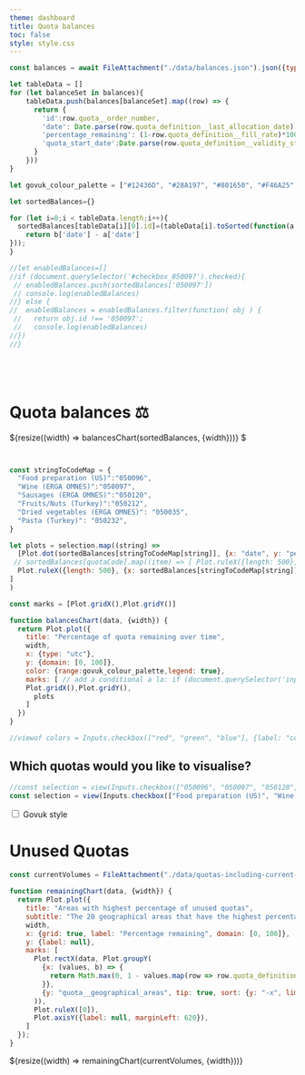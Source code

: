 ```yaml
---
theme: dashboard
title: Quota balances
toc: false
style: style.css
---
```



```js
const balances = await FileAttachment("./data/balances.json").json({typed: true})

let tableData = []
for (let balanceSet in balances){
    tableData.push(balances[balanceSet].map((row) => {
      return {
        'id':row.quota__order_number,
        'date': Date.parse(row.quota_definition__last_allocation_date),
        'percentage_remaining': (1-row.quota_definition__fill_rate)*100,
        'quota_start_date':Date.parse(row.quota_definition__validity_start_date),
      }
    }))
}
```
<div class="govuk-width-container">

```js
let govuk_colour_palette = ["#12436D", "#28A197", "#801650", "#F46A25", "#3D3D3D", "#A285D1"] // Ideally use only the first 4, and in the order they appear 

let sortedBalances={}

for (let i=0;i < tableData.length;i++){
  sortedBalances[tableData[i][0].id]=(tableData[i].toSorted(function(a,b) {
    return b['date'] - a['date']
}));
}

//let enabledBalances=[]
//if (document.querySelector('#checkbox_050097').checked){
 // enabledBalances.push(sortedBalances['050097'])
 // console.log(enabledBalances)
//} else {
//  enabledBalances = enabledBalances.filter(function( obj ) {
 //   return obj.id !== '050097';
 //   console.log(enabledBalances)
//})
//}






```

<h1 class="govuk-heading-l govuk-!-margin-top-7">Quota balances ⚖️</h1>

<div class="govuk-width-container">
    <div class="govuk-grid-row">
      <div class="govuk-grid-column-two-thirds">
        <div class="card">
          ${resize((width) => balancesChart(sortedBalances, {width}))} 
          $ <!--TODO REMOVE cash sign added for visibility in html below-->
        </div> 
      </div>
      <div class="govuk-grid-column-one-third">
       <div class="card">


```js


const stringToCodeMap = {
  "Food preparation (US)":"050096",
  "Wine (ERGA OMNES)":"050097",
  "Sausages (ERGA OMNES)":"050120",
  "Fruits/Nuts (Turkey)":"050212",
  "Dried vegetables (ERGA OMNES)": "050035",
  "Pasta (Turkey)": "050232",
}

let plots = selection.map((string) =>
  [Plot.dot(sortedBalances[stringToCodeMap[string]], {x: "date", y: "percentage_remaining",stroke: "id", symbol:'asterisk'}),
 // sortedBalances[quotaCode].map((item) => [ Plot.ruleX({length: 500}, {x:item['quota_start_date'], strokeOpacity: 0.2})]),
  Plot.ruleX({length: 500}, {x: sortedBalances[stringToCodeMap[string]][10]['quota_start_date'], strokeOpacity: 0.2})
]
) 

const marks = [Plot.gridX(),Plot.gridY()]

function balancesChart(data, {width}) {
  return Plot.plot({
    title: "Percentage of quota remaining over time",
    width,
    x: {type: "utc"},
    y: {domain: [0, 100]},
    color: {range:govuk_colour_palette,legend: true},
    marks: [ // add a conditional a la: if (document.querySelector('input[type=checkbox]').checked)
    Plot.gridX(),Plot.gridY(),
      plots
    ]
  })
}

//viewof colors = Inputs.checkbox(["red", "green", "blue"], {label: "color"})
```


<div class="govuk-checkboxes">
      <div class="govuk-checkboxes__item">
<h2>
        Which quotas would you like to visualise?
      </h2>


```js
//const selection = view(Inputs.checkbox(["050096", "050097", "050120","050212","050035","050232"],))
const selection = view(Inputs.checkbox(["Food preparation (US)", "Wine (ERGA OMNES)", "Sausages (ERGA OMNES)","Fruits/Nuts (Turkey)","Dried vegetables (ERGA OMNES)","Pasta (Turkey)"],))
```

</div>
</div>

<div class="govuk-checkboxes" data-module="govuk-checkboxes">
      <div class="govuk-checkboxes__item">
        <input class="govuk-checkboxes__input" id="waste" name="waste" type="checkbox" value="carcasses">
        <label class="govuk-label govuk-checkboxes__label" for="waste">
          Govuk style
        </label>
      </div>
      </div>



</div>
      </div>
      </div>
    </div>
</div>
<div class="govuk-width-container">
<h1 class="govuk-heading-l govuk-!-margin-top-7">Unused Quotas</h1>

```js
const currentVolumes = FileAttachment("./data/quotas-including-current-volumes.csv").csv({typed: true}).then(data => data.filter(row => ['Open', 'Critical'].includes(row.quota_definition__status)))
```

```js
function remainingChart(data, {width}) {
  return Plot.plot({
    title: "Areas with highest percentage of unused quotas",
    subtitle: "The 20 geographical areas that have the highest percentage remaining balance of open and critical quotas",
    width,
    x: {grid: true, label: "Percentage remaining", domain: [0, 100]},
    y: {label: null},
    marks: [
      Plot.rectX(data, Plot.groupY(
        {x: (values, b) => {
          return Math.max(0, 1 - values.map(row => row.quota_definition__balance).reduce((partialSum, a) => partialSum + a, 0) / values.map(row => row.quota_definition__initial_volume).reduce((partialSum, a) => partialSum + a, 0)) * 100
        }},
        {y: "quota__geographical_areas", tip: true, sort: {y: "-x", limit: 20}, fill: govuk_colour_palette[0]}
      )),
      Plot.ruleX([0]),
      Plot.axisY({label: null, marginLeft: 620}),
    ]
  });
}
```

<div class="grid grid-cols-1">
  <div class="card">
    ${resize((width) => remainingChart(currentVolumes, {width}))}
  </div>
</div>

<!-- Closes .govuk-width-container -->
</div>
